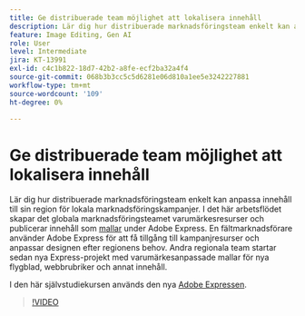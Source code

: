 ```yaml
---
title: Ge distribuerade team möjlighet att lokalisera innehåll
description: Lär dig hur distribuerade marknadsföringsteam enkelt kan anpassa innehåll till sin region för lokala marknadsföringskampanjer
feature: Image Editing, Gen AI
role: User
level: Intermediate
jira: KT-13991
exl-id: c4c1b822-18d7-42b2-a8fe-ecf2ba32a4f4
source-git-commit: 068b3b3cc5c5d6281e06d810a1ee5e3242227881
workflow-type: tm+mt
source-wordcount: '109'
ht-degree: 0%

---
```


# Ge distribuerade team möjlighet att lokalisera innehåll

Lär dig hur distribuerade marknadsföringsteam enkelt kan anpassa innehåll till sin region för lokala marknadsföringskampanjer. I det här arbetsflödet skapar det globala marknadsföringsteamet varumärkesresurser och publicerar innehåll som [mallar](create-templates.md) under Adobe Express. En fältmarknadsförare använder Adobe Express för att få tillgång till kampanjresurser och anpassar designen efter regionens behov. Andra regionala team startar sedan nya Express-projekt med varumärkesanpassade mallar för nya flygblad, webbrubriker och annat innehåll.

I den här självstudiekursen används den nya [Adobe Expressen](https://www.adobe.com/express/).

>[!VIDEO](https://video.tv.adobe.com/v/3424391?quality=12&learn=on&hidetitle=true)
